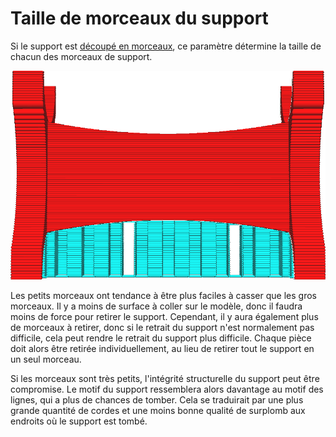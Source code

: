 Taille de morceaux du support
====
Si le support est [découpé en morceaux](support_skip_some_zags.md), ce paramètre détermine la taille de chacun des morceaux de support.

![Chaque morceau fait environ 20 mm de large](../../../articles/images/support_skip_some_zags.png)

Les petits morceaux ont tendance à être plus faciles à casser que les gros morceaux. Il y a moins de surface à coller sur le modèle, donc il faudra moins de force pour retirer le support. Cependant, il y aura également plus de morceaux à retirer, donc si le retrait du support n'est normalement pas difficile, cela peut rendre le retrait du support plus difficile. Chaque pièce doit alors être retirée individuellement, au lieu de retirer tout le support en un seul morceau.

Si les morceaux sont très petits, l'intégrité structurelle du support peut être compromise. Le motif du support ressemblera alors davantage au motif des lignes, qui a plus de chances de tomber. Cela se traduirait par une plus grande quantité de cordes et une moins bonne qualité de surplomb aux endroits où le support est tombé.
